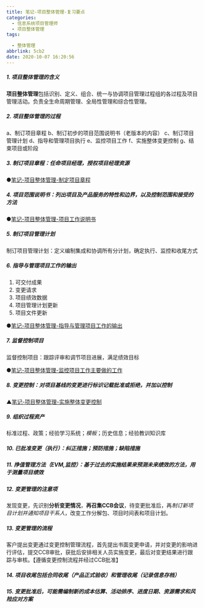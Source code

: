 ```yaml
---
title: 笔记-项目整体管理-复习要点
categories:
  - 信息系统项目管理师
  - 项目整体管理
tags:

  - 整体管理
abbrlink: 5cb2
date: 2020-10-07 16:20:56
---
```


##### 1. 项目整体管理的含义

**项目整体管理**包括识别、定义、组合、统一与协调项目管理过程组的各过程及项目管理活动。负责全生命周期管理、全局性管理和综合性管理。

<!-- more -->

##### 2. 项目整体管理的过程

a、制订项目章程
b、制订初步的项目范围说明书（老版本的内容）
c、制订项目管理计划
d、指导和管理项目执行
e、监控项目工作
f、实施整体变更控制
g、结束项目或阶段

##### 3. 制订项目章程：任命项目经理，授权项目经理资源

●[笔记-项目整体管理-制定项目章程](ec33.html)

##### 4. 项目范围说明书：列出项目及产品服务的特性和边界，以及控制范围和接受的方法

●[笔记-项目整体管理-项目工作说明书](6b93.html)

##### 5. 制订项目管理计划

制订项目管理计划：定义编制集成和协调所有分计划，确定执行、监控和收尾方式

##### 6. 指导与管理项目工作的输出

1. 可交付成果
2. 变更请求
3. 项目绩效数据
4. 项目管理计划更新
5. 项目文件更新

●[笔记-项目整体管理-指导与管理项目工作的输出](f064.html)

##### 7. 监督控制项目

监督控制项目：跟踪评审和调节项目进展，满足绩效目标

●[笔记-项目整体管理-监控项目工作主要做的工作](c7da.html)

##### 8. 变更控制：对项目基线的变更进行标识记载批准或拒绝，并加以控制

▲[笔记-项目整体管理-实施整体变更控制](3383.html)

##### 9. 组织过程资产

标准过程、政策；经验学习系统；*模板*；历史信息；经验教训知识库

##### 10. 已批准变更（执行）：纠正措施；预防措施；缺陷措施

##### 11. 挣值管理方法（EVM,监控）：基于过去的实施结果来预测未来绩效的方法，用于测量项目绩效

##### 12. 变更管理的注意项

发现变更，先识别**分析变更情况**，**再召集CCB会议**，待变更批准后，再*制订新项目计划并通知项目干系人*，改变工作分解包、项目时间表和项目计划。

##### 13. 变更管理的流程

客户提出变更通过变更控制管理流程，首先提出书面变更申请，并对变更的影响进行评估，提交CCB审批，获批后安排相关人员实施变更，最后对变更结果进行跟踪与审核。【遵循变更控制流程并经过CCB批准】

##### 14. 项目收尾包括合同收尾（产品正式验收）和管理收尾（记录信息存档）

##### 15. 变更批准后，可能需编制新的成本估算、活动排序、进度日期、资源需求和风险应对方案
